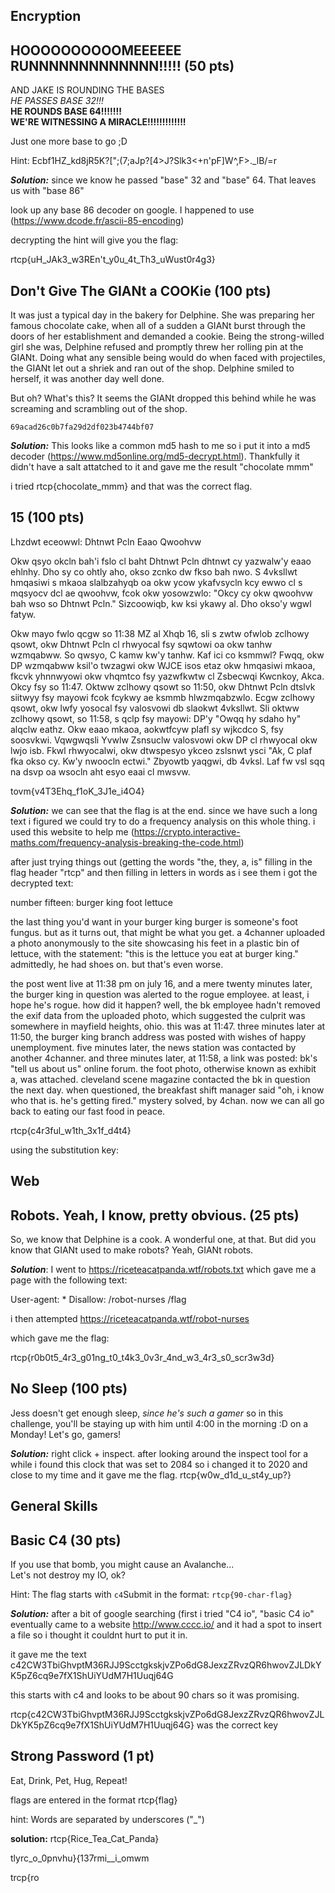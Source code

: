 
## **Encryption**

## **HOOOOOOOOOOMEEEEEE RUNNNNNNNNNNNNN!!!!!** (50 pts)

AND JAKE IS ROUNDING THE BASES  
_HE PASSES BASE 32!!!_  
**HE ROUNDS BASE 64!!!!!!!**  
**WE'RE WITNESSING A MIRACLE!!!!!!!!!!!!!**

Just one more base to go ;D

Hint: Ecbf1HZ_kd8jR5K?[";(7;aJp?[4>J?Slk3<+n'pF]W^,F>._lB/=r




_**Solution:**_ since we know he passed "base" 32 and "base" 64. That leaves us with "base 86"

look up any base 86 decoder on google. I happened to use (https://www.dcode.fr/ascii-85-encoding)

decrypting the hint will give you the flag:

rtcp{uH_JAk3_w3REn't_y0u_4t_Th3_uWust0r4g3}







## **Don't Give The GIANt a COOKie** (100 pts)

It was just a typical day in the bakery for Delphine. She was preparing her famous chocolate cake, when all of a sudden a GIANt burst through the doors of her establishment and demanded a cookie. Being the strong-willed girl she was, Delphine refused and promptly threw her rolling pin at the GIANt. Doing what any sensible being would do when faced with projectiles, the GIANt let out a shriek and ran out of the shop. Delphine smiled to herself, it was another day well done.

But oh? What's this? It seems the GIANt dropped this behind while he was screaming and scrambling out of the shop.

`69acad26c0b7fa29d2df023b4744bf07`

_**Solution:**_ This looks like a common md5 hash to me so i put it into a md5 decoder (https://www.md5online.org/md5-decrypt.html). Thankfully it didn't have a salt attatched to it and gave me the result "chocolate mmm"

i tried rtcp{chocolate_mmm}  and that was the correct flag.









##   


## **15**  (100 pts)

Lhzdwt eceowwl: Dhtnwt Pcln Eaao Qwoohvw

Okw qsyo okcln bah'i fslo cl baht Dhtnwt Pcln dhtnwt cy yazwalw'y eaao ehlnhy. Dho sy co ohtly aho, okso zcnko dw fkso bah nwo. S 4vksllwt hmqasiwi s mkaoa slalbzahyqb oa okw ycow ykafvsycln kcy ewwo cl s mqsyocv dcl ae qwoohvw, fcok okw yosowzwlo: "Okcy cy okw qwoohvw bah wso so Dhtnwt Pcln." Sizcoowiqb, kw ksi ykawy al. Dho okso'y wgwl fatyw.

Okw mayo fwlo qcgw so 11:38 MZ al Xhqb 16, sli s zwtw ofwlob zclhowy qsowt, okw Dhtnwt Pcln cl rhwyocal fsy sqwtowi oa okw tanhw wzmqabww. So qwsyo, C kamw kw'y tanhw. Kaf ici co ksmmwl? Fwqq, okw DP wzmqabww ksil'o twzagwi okw WJCE isos etaz okw hmqasiwi mkaoa, fkcvk yhnnwyowi okw vhqmtco fsy yazwfkwtw cl Zsbecwqi Kwcnkoy, Akca. Okcy fsy so 11:47. Oktww zclhowy qsowt so 11:50, okw Dhtnwt Pcln dtslvk siitwyy fsy mayowi fcok fcykwy ae ksmmb hlwzmqabzwlo. Ecgw zclhowy qsowt, okw lwfy yosocal fsy valosvowi db slaokwt 4vksllwt. Sli oktww zclhowy qsowt, so 11:58, s qclp fsy mayowi: DP'y "Owqq hy sdaho hy" alqclw eathz. Okw eaao mkaoa, aokwtfcyw plafl sy wjkcdco S, fsy soosvkwi. Vqwgwqsli Yvwlw Zsnsuclw valosvowi okw DP cl rhwyocal okw lwjo isb. Fkwl rhwyocalwi, okw dtwspesyo ykceo zslsnwt ysci "Ak, C plaf fka okso cy. Kw'y nwoocln ectwi." Zbyowtb yaqgwi, db 4vksl. Laf fw vsl sqq na dsvp oa wsocln aht esyo eaai cl mwsvw.

tovm{v4T3Ehq_f1oK_3J1e_i4O4}

_**Solution:**_ we can see that the flag is at the end. since we have such a long text i figured we could try to do a frequency analysis on this whole thing. i used this website to help me (https://crypto.interactive-maths.com/frequency-analysis-breaking-the-code.html)



after just trying things out (getting the words "the, they, a, is" filling in the flag header "rtcp" and then filling in letters in words as i see them i got the decrypted text:



number fifteen: burger king foot lettuce



the last thing you'd want in your burger king burger is someone's foot fungus. but as it turns out, that might be what you get. a 4channer uploaded a photo anonymously to the site showcasing his feet in a plastic bin of lettuce, with the statement: "this is the lettuce you eat at burger king." admittedly, he had shoes on. but that's even worse.



the post went live at 11:38 pm on july 16, and a mere twenty minutes later, the burger king in question was alerted to the rogue employee. at least, i hope he's rogue. how did it happen? well, the bk employee hadn't removed the exif data from the uploaded photo, which suggested the culprit was somewhere in mayfield heights, ohio. this was at 11:47. three minutes later at 11:50, the burger king branch address was posted with wishes of happy unemployment. five minutes later, the news station was contacted by another 4channer. and three minutes later, at 11:58, a link was posted: bk's "tell us about us" online forum. the foot photo, otherwise known as exhibit a, was attached. cleveland scene magazine contacted the bk in question the next day. when questioned, the breakfast shift manager said "oh, i know who that is. he's getting fired." mystery solved, by 4chan. now we can all go back to eating our fast food in peace.



rtcp{c4r3ful_w1th_3x1f_d4t4}



using the substitution key:





##   


## **Web**

## **Robots. Yeah, I know, pretty obvious.**  (25 pts)

So, we know that Delphine is a cook. A wonderful one, at that. But did you know that GIANt used to make robots? Yeah, GIANt robots.

_**Solution**_: I went to https://riceteacatpanda.wtf/robots.txt which gave me a page with the following text:

User-agent: *
Disallow:
/robot-nurses
/flag

i then attempted https://riceteacatpanda.wtf/robot-nurses

which gave me the flag:

rtcp{r0b0t5_4r3_g01ng_t0_t4k3_0v3r_4nd_w3_4r3_s0_scr3w3d}




## No Sleep (100 pts)

Jess doesn't get enough sleep, _since he's such a gamer_ so in this challenge, you'll be staying up with him until 4:00 in the morning :D on a Monday! Let's go, gamers!

_**Solution:**_ right click + inspect. after looking around the inspect tool for a while i found this clock that was set to 2084 so i changed it to 2020 and close to my time and it gave me the flag. rtcp{w0w_d1d_u_st4y_up?}

## **General Skills**

## **Basic C4** (30 pts)

If you use that bomb, you might cause an Avalanche...  
Let's not destroy my IO, ok?

Hint: The flag starts with `c4`Submit in the format: `rtcp{90-char-flag}`

_**Solution:**_ after a bit of google searching (first i tried "C4 io", "basic C4 io" eventually came to a website http://www.cccc.io/ and it had a spot to insert a file so i thought it couldnt hurt to put it in.

it gave me the text c42CW3TbiGhvptM36RJJ9ScctgkskjvZPo6dG8JexzZRvzQR6hwovZJLDkYK5pZ6cq9e7fX1ShUiYUdM7H1Uuqj64G

this starts with c4 and looks to be about 90 chars so it was promising.

rtcp{c42CW3TbiGhvptM36RJJ9ScctgkskjvZPo6dG8JexzZRvzQR6hwovZJLDkYK5pZ6cq9e7fX1ShUiYUdM7H1Uuqj64G} was the correct key

## **Strong Password**  (1 pt)

Eat, Drink, Pet, Hug, Repeat!

flags are entered in the format rtcp{flag}

hint: Words are separated by underscores ("_")



**solution:**  rtcp{Rice_Tea_Cat_Panda}



tlyrc_o_0pnvhu}{137rmi__i_omwm

trcp{ro
